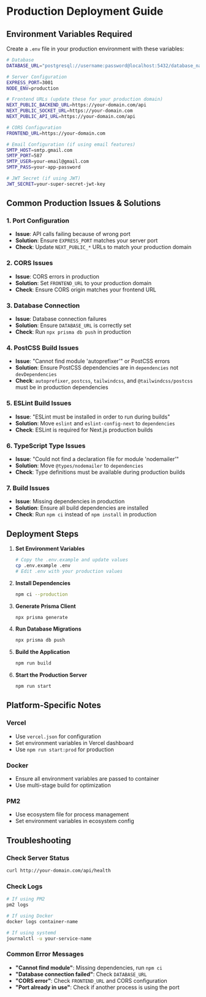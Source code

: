 # Production Deployment Guide

## Environment Variables Required

Create a `.env` file in your production environment with these variables:

```bash
# Database
DATABASE_URL="postgresql://username:password@localhost:5432/database_name"

# Server Configuration
EXPRESS_PORT=3001
NODE_ENV=production

# Frontend URLs (update these for your production domain)
NEXT_PUBLIC_BACKEND_URL=https://your-domain.com/api
NEXT_PUBLIC_SOCKET_URL=https://your-domain.com
NEXT_PUBLIC_API_URL=https://your-domain.com/api

# CORS Configuration
FRONTEND_URL=https://your-domain.com

# Email Configuration (if using email features)
SMTP_HOST=smtp.gmail.com
SMTP_PORT=587
SMTP_USER=your-email@gmail.com
SMTP_PASS=your-app-password

# JWT Secret (if using JWT)
JWT_SECRET=your-super-secret-jwt-key
```

## Common Production Issues & Solutions

### 1. Port Configuration
- **Issue**: API calls failing because of wrong port
- **Solution**: Ensure `EXPRESS_PORT` matches your server port
- **Check**: Update `NEXT_PUBLIC_*` URLs to match your production domain

### 2. CORS Issues
- **Issue**: CORS errors in production
- **Solution**: Set `FRONTEND_URL` to your production domain
- **Check**: Ensure CORS origin matches your frontend URL

### 3. Database Connection
- **Issue**: Database connection failures
- **Solution**: Ensure `DATABASE_URL` is correctly set
- **Check**: Run `npx prisma db push` in production

### 4. PostCSS Build Issues
- **Issue**: "Cannot find module 'autoprefixer'" or PostCSS errors
- **Solution**: Ensure PostCSS dependencies are in `dependencies` not `devDependencies`
- **Check**: `autoprefixer`, `postcss`, `tailwindcss`, and `@tailwindcss/postcss` must be in production dependencies

### 5. ESLint Build Issues
- **Issue**: "ESLint must be installed in order to run during builds"
- **Solution**: Move `eslint` and `eslint-config-next` to `dependencies`
- **Check**: ESLint is required for Next.js production builds

### 6. TypeScript Type Issues
- **Issue**: "Could not find a declaration file for module 'nodemailer'"
- **Solution**: Move `@types/nodemailer` to `dependencies`
- **Check**: Type definitions must be available during production builds

### 7. Build Issues
- **Issue**: Missing dependencies in production
- **Solution**: Ensure all build dependencies are installed
- **Check**: Run `npm ci` instead of `npm install` in production

## Deployment Steps

1. **Set Environment Variables**
   ```bash
   # Copy the .env.example and update values
   cp .env.example .env
   # Edit .env with your production values
   ```

2. **Install Dependencies**
   ```bash
   npm ci --production
   ```

3. **Generate Prisma Client**
   ```bash
   npx prisma generate
   ```

4. **Run Database Migrations**
   ```bash
   npx prisma db push
   ```

5. **Build the Application**
   ```bash
   npm run build
   ```

6. **Start the Production Server**
   ```bash
   npm run start
   ```

## Platform-Specific Notes

### Vercel
- Use `vercel.json` for configuration
- Set environment variables in Vercel dashboard
- Use `npm run start:prod` for production

### Docker
- Ensure all environment variables are passed to container
- Use multi-stage build for optimization

### PM2
- Use ecosystem file for process management
- Set environment variables in ecosystem config

## Troubleshooting

### Check Server Status
```bash
curl http://your-domain.com/api/health
```

### Check Logs
```bash
# If using PM2
pm2 logs

# If using Docker
docker logs container-name

# If using systemd
journalctl -u your-service-name
```

### Common Error Messages
- **"Cannot find module"**: Missing dependencies, run `npm ci`
- **"Database connection failed"**: Check `DATABASE_URL`
- **"CORS error"**: Check `FRONTEND_URL` and CORS configuration
- **"Port already in use"**: Check if another process is using the port
